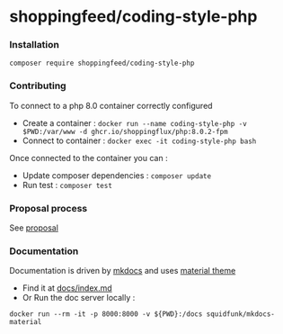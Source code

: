 # shoppingfeed/coding-style-php

### Installation

```
composer require shoppingfeed/coding-style-php
```

### Contributing

To connect to a php 8.0 container correctly configured

- Create a container : `docker run --name coding-style-php -v $PWD:/var/www -d ghcr.io/shoppingflux/php:8.0.2-fpm`
- Connect to container : `docker exec -it coding-style-php bash`

Once connected to the container you can :

- Update composer dependencies : `composer update`
- Run test : `composer test`

### Proposal process

See [proposal](docs/index.md#proposal)

### Documentation

Documentation is driven by [mkdocs](https://www.mkdocs.org/) and uses [material theme](https://squidfunk.github.io/mkdocs-material/)

- Find it at [docs/index.md](docs/index.md)
- Or Run the doc server locally :

```
docker run --rm -it -p 8000:8000 -v ${PWD}:/docs squidfunk/mkdocs-material
```

